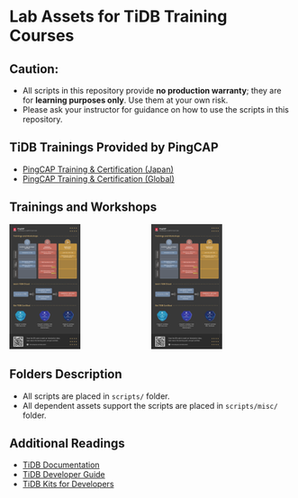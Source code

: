 # Lab Assets for TiDB Training Courses
## Caution:
+ All scripts in this repository provide **no production warranty**; they are for **learning purposes only**. Use them at your own risk.
+ Please ask your instructor for guidance on how to use the scripts in this repository.

## TiDB Trainings Provided by PingCAP
+ [PingCAP Training & Certification (Japan)](https://pingcap.co.jp/education/)
+ [PingCAP Training & Certification (Global)](https://pingcap.com/education/)

## Trainings and Workshops
<div style="display:flex;">
<div style="float: left;">
<img src="./ninja-kits/diagram/PE_EN.png" width="50%"/>
</div>
<div style="float: right;">
<img src="./ninja-kits/diagram/PE_EN.png" width="50%"/>
</div>
</div>

## Folders Description
+ All scripts are placed in `scripts/` folder.
+ All dependent assets support the scripts are placed in `scripts/misc/` folder.

## Additional Readings
+ [TiDB Documentation](https://docs.pingcap.com/)
+ [TiDB Developer Guide](https://docs.pingcap.com/tidb/stable/dev-guide-overview)
+ [TiDB Kits for Developers](https://github.com/pingcap/tidb-course-201-lab/blob/master/ninja-kits/)
